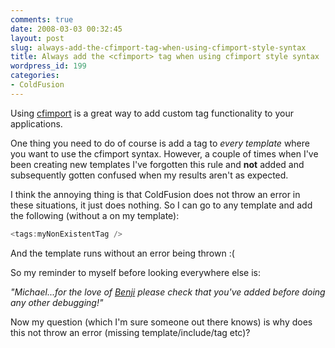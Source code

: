 ```yaml
---
comments: true
date: 2008-03-03 00:32:45
layout: post
slug: always-add-the-cfimport-tag-when-using-cfimport-style-syntax
title: Always add the <cfimport> tag when using cfimport style syntax
wordpress_id: 199
categories:
- ColdFusion
---
```


Using [cfimport](http://livedocs.adobe.com/coldfusion/8/htmldocs/help.html?content=Tags_i_04.html) is a great way to add custom tag functionality to your applications. 

One thing you need to do of course is add a <cfimport> tag to _every template_ where you want to use the cfimport syntax. However, a couple of times when I've been creating new templates I've forgotten this rule and **not** added <cfimport> and subsequently gotten confused when my results aren't as expected.

I think the annoying thing is that ColdFusion does not throw an error in these situations, it just does nothing. So I can go to any template and add the following (without a <cfimport> on my template):

``` javascript
<tags:myNonExistentTag />
```

And the template runs without an error being thrown :(

So my reminder to myself before looking everywhere else is:

_"Michael...for the love of [Benji](http://www.benji.com/) please check that you've added <cfimport> before doing any other debugging!"_

Now my question (which I'm sure someone out there knows) is why does this not throw an  error (missing template/include/tag etc)?
